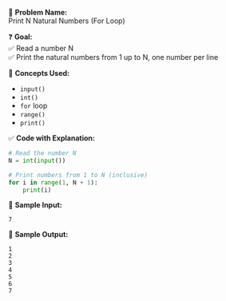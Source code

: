 🧩 **Problem Name:**  
Print N Natural Numbers (For Loop)

❓ **Goal:**  
✅ Read a number N  
✅ Print the natural numbers from 1 up to N, one number per line

🧠 **Concepts Used:**

- `input()`
- `int()`
- `for` loop
- `range()`
- `print()`

✅ **Code with Explanation:**

```python
# Read the number N
N = int(input())

# Print numbers from 1 to N (inclusive)
for i in range(1, N + 1):
    print(i)
```

🧪 **Sample Input:**

```
7
```

🧾 **Sample Output:**

```
1
2
3
4
5
6
7
```
